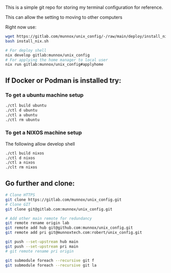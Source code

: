This is a simple git repo for storing my terminal configuration for reference.

This can allow the setting to moving to other computers

Right now use:

```bash
wget https://gitlab.com/munnox/unix_config/-/raw/main/deploy/install_nix.sh
bash install_nix.sh

# For deploy shell
nix develop gitlab:munnox/unix_config
# For applying the home manager to local user
nix run gitlab:munnox/unix_config#applyhome
```

## If Docker or Podman is installed try:

### To get a ubuntu machine setup

```bash
./ctl build ubuntu
./ctl d ubuntu
./ctl a ubuntu
./ctl rm ubuntu
```

### To get a NIXOS machine setup

The following allow develop shell

```bash
./ctl build nixos
./ctl d nixos
./ctl a nixos
./clt rm nixos
```


## Go further and clone:

```bash
# Clone HTTPS
git clone https://gitlab.com/munnox/unix_config.git
# Clone GIT
git clone git@gitlab.com:munnox/unix_config.git 

# Add other main remote for redundancy
git remote rename origin lab
git remote add hub git@github.com:munnox/unix_config.git 
git remote add pri git@munnoxtech.com:robert/unix_config.git 

git push --set-upstream hub main
git push --set-upstream pri main
# git remote rename pri origin

git submodule foreach --recursive git f
git submodule foreach --recursive git la
```
